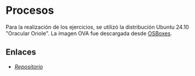 # Procesos

Para la realización de los ejercicios, se utilizó la distribución Ubuntu 24.10 "Oracular Oriole". La imagen OVA fue descargada desde [OSBoxes](https://www.osboxes.org/ubuntu/).

## Enlaces

- [*Repositorio*](https://github.com/JosueSay/OperatingSystems/tree/main/labs/lab2)
